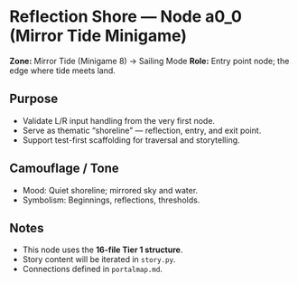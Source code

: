 # Reflection Shore — Node a0_0 (Mirror Tide Minigame)

**Zone:** Mirror Tide (Minigame 8) → Sailing Mode
**Role:** Entry point node; the edge where tide meets land.

## Purpose
- Validate L/R input handling from the very first node.
- Serve as thematic “shoreline” — reflection, entry, and exit point.
- Support test-first scaffolding for traversal and storytelling.

## Camouflage / Tone
- Mood: Quiet shoreline; mirrored sky and water.
- Symbolism: Beginnings, reflections, thresholds.

## Notes
- This node uses the **16-file Tier 1 structure**.
- Story content will be iterated in `story.py`.
- Connections defined in `portalmap.md`.
